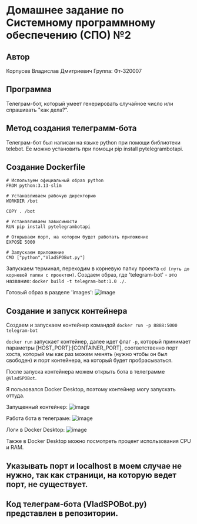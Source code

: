 # Домашнее задание по Системному программному обеспечению (СПО) №2
## Автор
Корпусев Владислав Дмитриевич
Группа: Фт-320007
## Программа
Телеграм-бот, который умеет генерировать случайное число или спрашивать "как дела?".
## Метод создания телеграмм-бота
Телеграм-бот был написан на языке python при помощи библиотеки telebot.
Ее можно установить при помощи pip install pytelegrambotapi.
## Создание Dockerfile
```
# Используем официальный образ python
FROM python:3.13-slim

# Устанавливаем рабочую директорию
WORKDIR /bot

COPY . /bot 

# Устанавливаем зависимости
RUN pip install pytelegrambotapi

# Открываем порт, на котором будет работать приложение
EXPOSE 5000

# Запускаем приложение
CMD ["python","VladSPOBot.py"]
```
Запускаем терминал, переходим в корневую папку проекта `cd (путь до корневой папки с проектом)`.
Создаем образ, где 'telegram-bot' - это название: `docker build -t telegram-bot:1.0 ./`.

Готовый образ в разделе 'images':
![image](https://github.com/user-attachments/assets/22490d11-3e4c-42dd-b24a-344c95c1181d)
## Создание и запуск контейнера

Создаем и запускаем контейнер командой `docker run -p 8888:5000 telegram-bot`

`docker run` запускает контейнер, далее идет флаг `-p`, который принимает параметры [HOST_PORT]:[CONTAINER_PORT],
соответственно порт хоста, который мы как раз можем менять (нужно чтобы он был свободен) и порт контейнера,
на который будет пробрасываться.

После запуска контейнера можем открыть бота в телеграмме `@VladSPOBot`.

Я пользовался Docker Desktop, поэтому контейнер могу запускать оттуда.

Запущенный контейнер:
![image](https://github.com/user-attachments/assets/ca13c973-3ad8-4a9d-978d-7e33fb05f118)

Работа бота в телеграме:
![image](https://github.com/user-attachments/assets/47eecbf7-23cc-4aa4-8b9d-8f9d2b415e07)

Логи в Docker Desktop:
![image](https://github.com/user-attachments/assets/14dc9bde-2a60-4f08-80e9-c0e2aba428de)

Также в Docker Desktop можно посмотреть процент использования CPU и RAM. 
## Указывать порт и localhost в моем случае не нужно, так как страници, на которую ведет порт, не существует.
## Код телеграм-бота (VladSPOBot.py) представлен в репозитории.


